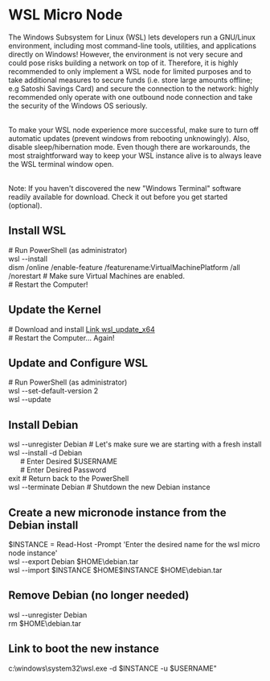 # WSL Micro Node
The Windows Subsystem for Linux (WSL) lets developers run a GNU/Linux environment, including most command-line tools, utilities, and applications directly on Windows! However, the environment is not very secure and could pose risks building a network on top of it. Therefore, it is highly recommended to only implement a WSL node for limited purposes and to take additional measures to secure funds (i.e. store large amounts offline; e.g Satoshi Savings Card) and secure the connection to the network: highly recommended only operate with one outbound node connection and take the security of the Windows OS seriously.<br/><br/>

To make your WSL node experience more successful, make sure to turn off automatic updates (prevent windows from rebooting unknowingly). Also, disable sleep/hibernation mode. Even though there are workarounds, the most straightforward way to keep your WSL instance alive is to always leave the WSL terminal window open.<br/><br/>

Note: If you haven't discovered the new "Windows Terminal" software readily available for download. Check it out before you get started (optional).

## Install WSL
\# Run PowerShell (as administrator)<br/>
wsl --install<br/>
dism /online /enable-feature /featurename:VirtualMachinePlatform /all /norestart # Make sure Virtual Machines are enabled.<br/>
\# Restart the Computer!

## Update the Kernel
\# Download and install [Link wsl_update_x64](https://docs.microsoft.com/en-us/windows/wsl/install-manual#step-4---download-the-linux-kernel-update-package)<br/>
\# Restart the Computer... Again!

## Update and Configure WSL
\# Run PowerShell (as administrator)<br/>
wsl --set-default-version 2<br/>
wsl --update

## Install Debian
wsl --unregister Debian # Let's make sure we are starting with a fresh install<br/>
wsl --install -d Debian<br/>
&nbsp;&nbsp;&nbsp;&nbsp;&nbsp;&nbsp;# Enter Desired $USERNAME<br/>
&nbsp;&nbsp;&nbsp;&nbsp;&nbsp;&nbsp;# Enter Desired Password<br/>
exit # Return back to the PowerShell<br/>
wsl --terminate Debian # Shutdown the new Debian instance

## Create a new micronode instance from the Debian install
$INSTANCE = Read-Host -Prompt 'Enter the desired name for the wsl micro node instance'<br/>
wsl --export Debian $HOME\debian.tar<br/>
wsl --import $INSTANCE $HOME\$INSTANCE $HOME\debian.tar

## Remove Debian (no longer needed)
wsl --unregister Debian<br/>
rm $HOME\debian.tar

## Link to boot the new instance
c:\windows\system32\wsl.exe -d $INSTANCE -u $USERNAME"
